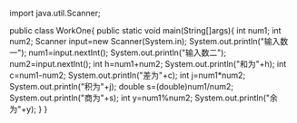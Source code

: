 import java.util.Scanner;

public class WorkOne{
	public static void main(String[]args){
		int num1;
		int num2;
		Scanner input=new Scanner(System.in);
		System.out.println("输入数一");
		num1=input.nextInt();
		System.out.println("输入数二");
		num2=input.nextInt();
		int h=num1+num2;
		System.out.println("和为"+h);
		int c=num1-num2;
		System.out.println("差为"+c);
		int j=num1*num2;
		System.out.println("积为"+j);
		double s=(double)num1/num2;
		System.out.println("商为"+s);
		int y=num1%num2;
		System.out.println("余为"+y);
	}
}
